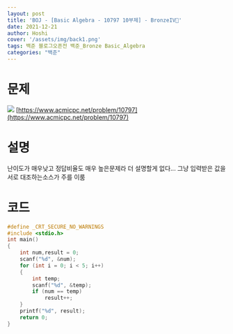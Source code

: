 ```yaml
---
layout: post
title: 'BOJ - [Basic Algebra - 10797 10부제] - BronzeIV🥉'
date: 2021-12-21
author: Hoshi
cover: '/assets/img/back1.png'
tags: 백준 블로그오픈전 백준_Bronze Basic_Algebra
categories: "백준"
---
```

# 문제
![]({{site.url}}/assets/img/posts_img/10797.png)
[https://www.acmicpc.net/problem/10797](https://www.acmicpc.net/problem/10797)

# 설명
난이도가 매우낮고 정답비율도 매우 높은문제라 더 설명할게 없다... 그냥 입력받은 값을 서로 대조하는소스가 주를 이룸

# 코드

```c
#define _CRT_SECURE_NO_WARNINGS
#include <stdio.h>
int main()
{
	int num,result = 0;
	scanf("%d", &num);
	for (int i = 0; i < 5; i++)
	{
		int temp;
		scanf("%d", &temp);
		if (num == temp)
			result++;
	}
	printf("%d", result);
	return 0;
}
```
